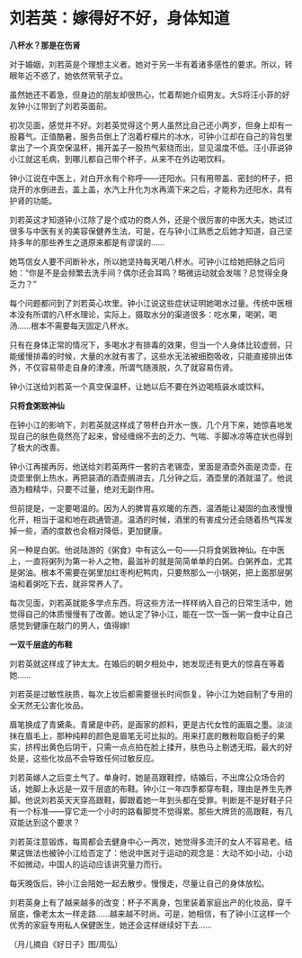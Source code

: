 # 刘若英：嫁得好不好，身体知道

**八杯水？那是在伤肾**

对于婚姻，刘若英是个理想主义者。她对于另一半有着诸多感性的要求。所以，转眼年近不惑了，她依然茕茕孑立。 

虽然她还不着急，但身边的朋友却很热心，忙着帮她介绍男友。大S将汪小菲的好友钟小江带到了刘若英面前。 

初次见面，感觉并不好。刘若英觉得这个男人虽然比自己还小两岁，但身上却有一股暮气。正值酷暑，服务员倒上了泡着柠檬片的冰水，可钟小江却在自己的背包里拿出了一个真空保温杯，揭开盖子一股热气萦绕而出，显见温度不低。汪小菲说钟小江就这毛病，到哪儿都自己带个杯子，从来不在外边喝饮料。 

钟小江说在中医上，对白开水有个称呼——还阳水。只有用带盖、密封的杯子，把烧开的水倒进去，盖上盖，水汽上升化为水再滴下来之后，才能称为还阳水，具有护肾的功能。 

刘若英这才知道钟小江除了是个成功的商人外，还是个很厉害的中医大夫。她试过很多与中医有关的美容保健养生法，可是，在与钟小江熟悉之后她才知道，自己坚持多年的那些养生之道原来都是有谬误的…… 

她笃信女人要不间断补水，所以她坚持每天喝八杯水。可钟小江给她把脉之后问她：“你是不是会频繁去洗手间？偶尔还会耳鸣？略微运动就会发喘？总觉得全身乏力？” 

每个问题都问到了刘若英心坎里。钟小江说这些症状证明她喝水过量。传统中医根本没有所谓的八杯水理论，实际上，摄取水分的渠道很多：吃水果，喝粥，喝汤……根本不需要每天固定八杯水。 

只有在身体正常的情况下，多喝水才有排毒的效果，但当一个人身体比较虚弱，只能缓慢排毒的时候，大量的水就有害了，这些水无法被细胞吸收，只能直接排出体外，不仅容易带走自身的津液，所谓气随液脱，久了就容易伤肾。 

钟小江送给刘若英一个真空保温杯，让她以后不要在外边喝瓶装水或饮料。 

**只将食粥致神仙**

在钟小江的影响下，刘若英就这样成了带杯白开水一族，几个月下来，她惊喜地发现自己的肤色竟然亮了起来，曾经缠绵不去的乏力、气喘、手脚冰凉等症状也得到了极大的改善。 

钟小江再接再厉，他送给刘若英两件一套的古老锡壶，里面是酒壶外面是烫壶，在烫壶里倒上热水，再把装酒的酒壶搁进去，几分钟之后，酒壶里的酒就温了。他说酒为粮精华，只要不过量，绝对无副作用。 

但前提是，一定要喝温的。因为人的脾胃喜欢暖的东西，温酒能让凝固的血液慢慢化开，相当于温和地在疏通管道。温酒的时候，酒里的有害成分还会随着热气挥发掉一些，酒的度数也会相对降低，更加健康。 

另一种是白粥。他说陆游的《粥食》中有这么一句——只将食粥致神仙。在中医上，一直将粥列为第一补人之物，最滋补的就是简简单单的白粥。白粥养血，尤其是粥油。根本不需要在粥里加红枣枸杞鸭肉，只要熬那么一小锅粥，把上面那层粥油和着粥吃下去，就非常养人了。 

每次见面，刘若英就能多学点东西，将这些方法一样样纳入自己的日常生活中，她觉得自己的体质慢慢有了改善。她认定了钟小江，能在一饮一饭一粥一食中让自己感觉到健康在敲门的男人，值得嫁! 

**一双千层底的布鞋**

刘若英就这样成了钟太太。在婚后的朝夕相处中，她发现还有更大的惊喜在等着她…… 

刘若英是过敏性肤质，每次上妆后都需要很长时间恢复。钟小江为她自制了专用的全天然无公害化妆品。 

眉笔换成了青黛条。青黛是中药，是画家的颜料，更是古代女性的画眉之墨。淡淡抹在眉毛上，那种纯粹的颜色是眉笔无可比拟的。用来打底的散粉取自栀子的果实，挤榨出黄色后阴干，只需一点点拍在脸上揉开，肤色马上剔透无瑕。最大的好处是，这些化妆品不会导致任何过敏反应。 

刘若英嫁人之后变土气了。单身时，她是高跟鞋控，结婚后，不出席公众场合的话，她脚上永远是一双千层底的布鞋。钟小江一年四季都穿布鞋，理由是养生先养脚。他说刘若英天天穿高跟鞋，脚跟着她一年到头都在受罪。判断是不是好鞋子只有一个标准——穿它走一个小时的路看脚觉不觉得累。那些大牌货的高跟鞋，有几双能达到这个要求？ 

刘若英注意锻炼，每周都会去健身中心一两次，她觉得多流汗的女人不容易老。结果这做法也被钟小江给否定了：他说中医对于运动的观念是：大动不如小动，小动不如微动，中国人的运动应该讲究量力而行。 

每天晚饭后，钟小江会陪她一起去散步。慢慢走，尽量让自己的身体放松。 

刘若英身上有了越来越多的改变：杯子不离身，包里装着家庭出产的化妆品，穿千层底，像老太太一样走路……越来越不时尚。可是，她相信，有了钟小江这样一个优秀的家庭专用私人保健医生，她还会这样继续好下去…… 

（月儿摘自《好日子》图/周弘）